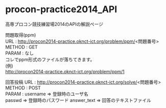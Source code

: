 procon-practice2014_API
=======================

高専プロコン競技練習場2014のAPIの解説ページ
  
問題取得(ppm)  
URL    : http://procon2014-practice.oknct-ict.org/problem/ppm/<問題番号>  
METHOD : GET  
PARAM  : なし  
コレでppm形式のファイルが落ちてきます。  
(例)  
  http://procon2014-practice.oknct-ict.org/problem/ppm/1  

回答投稿
URL    : http://procon2014-practice.oknct-ict.org/solve/<問題番号>  
METHOD : POST  
PARAM  : username    => 登録時のユーザ名  
         passwd      => 登録時のパスワード
         answer_text => 回答のテキストファイル
